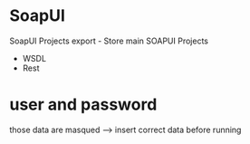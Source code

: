 # SoapUI
SoapUI Projects export - Store main SOAPUI Projects
- WSDL
- Rest

# user and password 

those data are masqued --> insert correct data before running 
